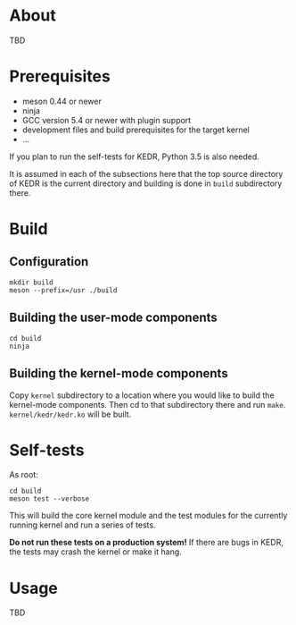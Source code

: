 # About

TBD

# Prerequisites

* meson 0.44 or newer
* ninja
* GCC version 5.4 or newer with plugin support
* development files and build prerequisites for the target kernel
* ...

If you plan to run the self-tests for KEDR, Python 3.5 is also needed.

It is assumed in each of the subsections here that the top source directory of KEDR is the current directory and building is done in `build` subdirectory there.

# Build

## Configuration

```console
mkdir build
meson --prefix=/usr ./build
```

## Building the user-mode components

```console
cd build
ninja
```

## Building the kernel-mode components

Copy `kernel` subdirectory to a location where you would like to build the kernel-mode components. Then cd to that subdirectory there and run `make`. `kernel/kedr/kedr.ko` will be built.

# Self-tests

As root:

```console
cd build
meson test --verbose
```

This will build the core kernel module and the test modules for the currently running kernel and run a series of tests.

**Do not run these tests on a production system!** If there are bugs in KEDR, the tests may crash the kernel or make it hang.

# Usage

TBD
